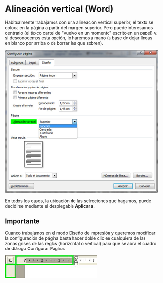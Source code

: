 # Alineación vertical (Word)

Habitualmente trabajamos con una alineación vertical superior, el texto se coloca en la página a partir del margen superior. Pero puede interesarnos centrarlo (el típico cartel de "vuelvo en un momento" escrito en un papel) y, si desconocemos esta opción, lo haremos a mano (a base de dejar líneas en blanco por arriba o de borrar las que sobren).


![1.20. Configuración de la alineación vertical en Word 2007. Captura propia.](img/1Imagen_17.jpg)




En todos los casos, la ubicación de las selecciones que hagamos, puede decidirse mediante el desplegable **Aplicar a**.

## Importante

Cuando trabajamos en el modo Diseño de impresión y queremos modificar la configuración de página basta hacer doble clic en cualquiera de las zonas grises de las reglas (horizontal o vertical) para que se abra el cuadro de diálogo Configurar Página.


![1.21. Acceso directo a la configuración de página a través de la regla en Word 2007. Captura propia.](img/1Imagen_18.jpg)


